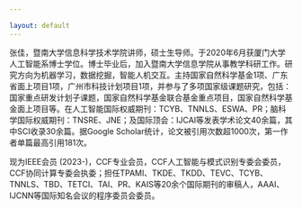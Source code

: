 ```yaml
---

layout: default 
---
```


张佳，暨南大学信息科学技术学院讲师，硕士生导师。于2020年6月获厦门大学人工智能系博士学位。博士毕业后，加入暨南大学信息学院从事教学科研工作。研究方向为机器学习，数据挖掘，智能人机交互。主持国家自然科学基金1项、广东省面上项目1项，广州市科技计划项目1项，并参与了多项国家级课题研究，包括：国家重点研发计划子课题，国家自然科学基金联合基金重点项目，国家自然科学基金面上项目等。在人工智能国际权威期刊：TCYB、TNNLS、ESWA、PR；脑科学国际权威期刊：TNSRE、JNE；及国际顶会：IJCAI等发表学术论文40余篇，其中SCI收录30余篇。据Google Scholar统计，论文被引用次数超1000次，第一作者单篇最高引用181次。

现为IEEE会员 (2023-)，CCF专业会员，CCF人工智能与模式识别专委会委员，CCF协同计算专委会执委；担任TPAMI、TKDE、TKDD、TEVC、TCYB、TNNLS、TBD、TETCI、TAI、PR、KAIS等20余个国际期刊的审稿人，AAAI、IJCNN等国际知名会议的程序委员会委员。
